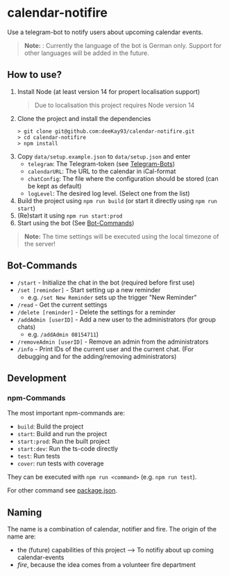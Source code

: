 # calendar-notifire

Use a telegram-bot to notify users about upcoming calendar events.

> **Note:** : Currently the language of the bot is German only. Support for other languages will be added in the future.

## How to use?

1. Install Node (at least version 14 for propert localisation support)
    > Due to localisation this project requires Node version 14
2. Clone the project and install the dependencies
    ```
    > git clone git@github.com:deeKay93/calendar-notifire.git
    > cd calendar-notifire
    > npm install
    ```
3. Copy `data/setup.example.json` to `data/setup.json`
   and enter
    - `telegram`: The Telegram-token (see [Telegram-Bots](https://core.telegram.org/bots))
    - `calendarURL`: The URL to the calendar in iCal-format
    - `chatConfig`: The file where the configuration should be stored (can be kept as default)
    - `logLevel`: The desired log level. (Select one from the list)
4. Build the project using `npm run build` (or start it directly using `npm run start`)
5. (Re)start it using `npm run start:prod`
6. Start using the bot (See [Bot-Commands](#bot-commands))

> **Note:** The time settings will be executed using the local timezone of the server!

## Bot-Commands

-   `/start` - Initialize the chat in the bot (required before first use)
-   `/set [reminder]` - Start setting up a new reminder
    -   e.g. `/set New Reminder` sets up the trigger "New Reminder"
-   `/read` - Get the current settings
-   `/delete [reminder]` - Delete the settings for a reminder
-   `/addAdmin [userID]` - Add a new user to the administrators (for group chats)
    -   e.g. `/addAdmin 08154711`)
-   `/removeAdmin [userID]` - Remove an admin from the administrators
-   `/info` - Print IDs of the current user and the current chat. (For debugging and for the adding/removing administrators)

## Development

### npm-Commands

The most important npm-commands are:

-   `build`: Build the project
-   `start`: Build and run the project
-   `start:prod`: Run the built project
-   `start:dev`: Run the ts-code directly
-   `test`: Run tests
-   `cover`: run tests with coverage

They can be executed with `npm run <command>` (e.g. `npm run test`).

For other command see [package.json](package.json).

## Naming

The name is a combination of calendar, notifier and fire.
The origin of the name are:

-   the (future) capabilities of this project --> To notifiy about up coming calendar-events
-   _fire_, because the idea comes from a volunteer fire department
